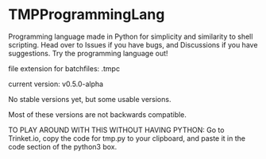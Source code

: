# TMPProgrammingLang

Programming language made in Python for simplicity and similarity to shell scripting. Head over to Issues if you have bugs, and Discussions if you have suggestions. Try the programming language out!

file extension for batchfiles: .tmpc

current version: v0.5.0-alpha

No stable versions yet, but some usable versions.

Most of these versions are not backwards compatible.


TO PLAY AROUND WITH THIS WITHOUT HAVING PYTHON: Go to Trinket.io, copy the code for tmp.py to your clipboard, and paste it in the code section of the python3 box.
